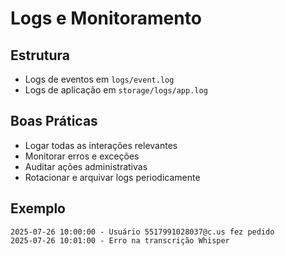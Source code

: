 # Logs e Monitoramento

## Estrutura
- Logs de eventos em `logs/event.log`
- Logs de aplicação em `storage/logs/app.log`

## Boas Práticas
- Logar todas as interações relevantes
- Monitorar erros e exceções
- Auditar ações administrativas
- Rotacionar e arquivar logs periodicamente

## Exemplo
```
2025-07-26 10:00:00 - Usuário 5517991028037@c.us fez pedido
2025-07-26 10:01:00 - Erro na transcrição Whisper
```
